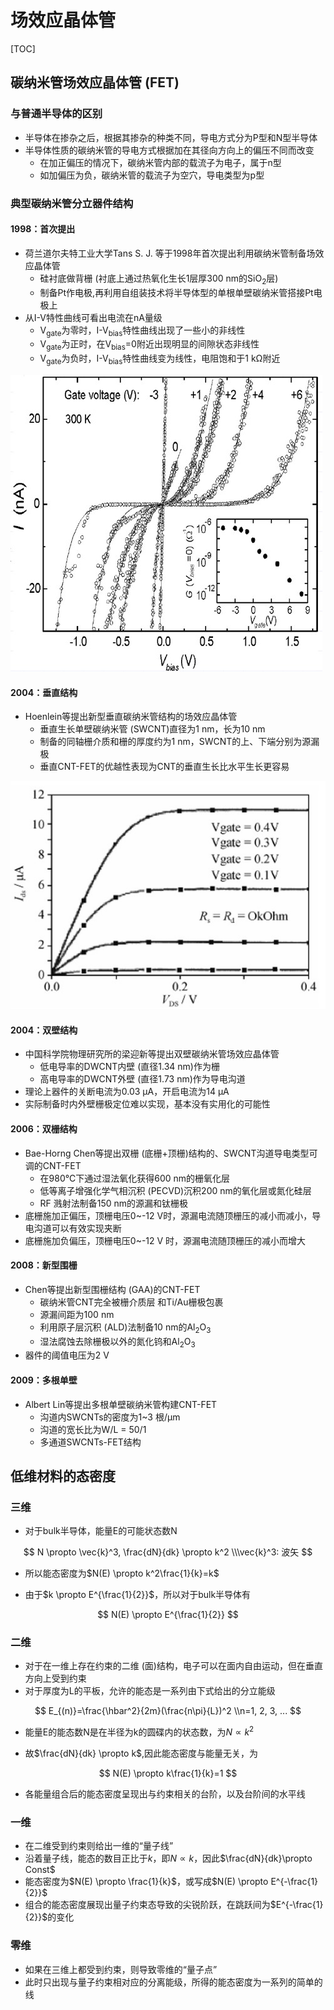 # 场效应晶体管

[TOC]

## 碳纳米管场效应晶体管 (FET)

### 与普通半导体的区别

- 半导体在掺杂之后，根据其掺杂的种类不同，导电方式分为P型和N型半导体
- 半导体性质的碳纳米管的导电方式根据加在其径向方向上的偏压不同而改变
  - 在加正偏压的情况下，碳纳米管内部的载流子为电子，属于n型
  - 如加偏压为负，碳纳米管的载流子为空穴，导电类型为p型

### 典型碳纳米管分立器件结构

#### 1998：首次提出

- 荷兰道尔夫特工业大学Tans S. J. 等于1998年首次提出利用碳纳米管制备场效应晶体管
  - 硅衬底做背栅 (衬底上通过热氧化生长1层厚300 nm的SiO<sub>2</sub>层)
  - 制备Pt作电极,再利用自组装技术将半导体型的单根单壁碳纳米管搭接Pt电极上
- 从I-V特性曲线可看出电流在nA量级
  - V<sub>gate</sub>为零时，I-V<sub>bias</sub>特性曲线出现了一些小的非线性
  - V<sub>gate</sub>为正时，在V<sub>bias</sub>=0附近出现明显的间隙状态非线性
  - V<sub>gate</sub>为负时，I-V<sub>bias</sub>特性曲线变为线性，电阻饱和于1 kΩ附近

![CNT-FET I-V特性曲线](https://github.com/VenciFreeman/Notes/blob/master/fig/ME00_chapter04_fig01.jpg)

#### 2004：垂直结构

- Hoenlein等提出新型垂直碳纳米管结构的场效应晶体管
  - 垂直生长单壁碳纳米管 (SWCNT)直径为1 nm，长为10 nm
  - 制备的同轴栅介质和栅的厚度约为1 nm，SWCNT的上、下端分别为源漏极
  - 垂直CNT-FET的优越性表现为CNT的垂直生长比水平生长更容易

![理想I-V特性曲线](https://github.com/VenciFreeman/Notes/blob/master/fig/ME00_chapter04_fig02.jpg)

#### 2004：双壁结构

- 中国科学院物理研究所的梁迎新等提出双壁碳纳米管场效应晶体管
  - 低电导率的DWCNT内壁 (直径1.34 nm)作为栅
  - 高电导率的DWCNT外壁 (直径1.73 nm)作为导电沟道
- 理论上器件的关断电流为0.03 μA，开启电流为14 μA
- 实际制备时内外壁栅极定位难以实现，基本没有实用化的可能性

#### 2006：双栅结构

- Bae-Horng Chen等提出双栅 (底栅+顶栅)结构的、SWCNT沟道导电类型可调的CNT-FET
  - 在980℃下通过湿法氧化获得600 nm的栅氧化层
  - 低等离子增强化学气相沉积 (PECVD)沉积200 nm的氧化层或氮化硅层
  - RF 溅射法制备150 nm的源漏和钛栅极
- 底栅施加正偏压，顶栅电压0~-12 V时，源漏电流随顶栅压的减小而减小，导电沟道可以有效实现夹断
- 底栅施加负偏压，顶栅电压0~-12 V 时，源漏电流随顶栅压的减小而增大

#### 2008：新型围栅

- Chen等提出新型围栅结构 (GAA)的CNT-FET
  - 碳纳米管CNT完全被栅介质层 和Ti/Au栅极包裹
  - 源漏间距为100 nm
  - 利用原子层沉积 (ALD)法制备10 nm的Al<sub>2</sub>O<sub>3</sub>
  - 湿法腐蚀去除栅极以外的氮化钨和Al<sub>2</sub>O<sub>3</sub>
- 器件的阈值电压为2 V

#### 2009：多根单壁

- Albert Lin等提出多根单壁碳纳米管构建CNT-FET
  - 沟道内SWCNTs的密度为1~3 根/μm
  - 沟道的宽长比为W/L = 50/1
  - 多通道SWCNTs-FET结构

## 低维材料的态密度

### 三维

- 对于bulk半导体，能量E的可能状态数N

$$
N \propto \vec{k}^3, \frac{dN}{dk} \propto k^2
\\\vec{k}^3: 波矢
$$

- 所以能态密度为$N(E) \propto k^2\frac{1}{k}=k$

- 由于$k \propto E^{\frac{1}{2}}$，所以对于bulk半导体有

$$
N(E) \propto E^{\frac{1}{2}}
$$

### 二维

- 对于在一维上存在约束的二维 (面)结构，电子可以在面内自由运动，但在垂直方向上受到约束
- 对于厚度为L的平板，允许的能态是一系列由下式给出的分立能级

$$
E_{(n)}=\frac{\hbar^2}{2m}(\frac{n\pi}{L})^2
\\n=1, 2, 3, ...
$$

- 能量E的能态数N是在半径为k的圆碟内的状态数，为$N \propto k^2$

- 故$\frac{dN}{dk} \propto k$,因此能态密度与能量无关，为

$$
N(E) \propto k\frac{1}{k}=1
$$

- 各能量组合后的能态密度呈现出与约束相关的台阶，以及台阶间的水平线

### 一维

- 在二维受到约束则给出一维的“量子线”
- 沿着量子线，能态的数目正比于$k$，即$N \propto k$，因此$\frac{dN}{dk}\propto Const$
- 能态密度为$N(E) \propto \frac{1}{k}$，或写成$N(E) \propto E^{-\frac{1}{2}}$
- 组合的能态密度展现出量子约束态导致的尖锐阶跃，在跳跃间为$E^{-\frac{1}{2}}$的变化

### 零维

- 如果在三维上都受到约束，则导致零维的“量子点”
- 此时只出现与量子约束相对应的分离能级，所得的能态密度为一系列的简单的线
